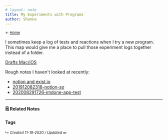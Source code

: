```yaml
---
# layout: note
title: My Experiments with Programs
author: Shanna
---
```


<small>← [Home](../home-note.md)</small>

I sometimes keep a log of tests and reactions when I try a new program. This map would give me a place to pull those experiment logs together instead of a folder.

[Drafts Mac/iOS](zk-public/program-drafts)

Rough notes I haven't looked at recently:
- [notion and exist.io](../obsidian-resources/imported-images/bear-notes-with-images/notion%20and%20exist.io/notion%20and%20exist.io.md)
- [201912082318-notion-so](../experiment-logs/201912082318-notion-so.md)
- [202008291726-imdone-app-test](../experiment-logs/202008291726-imdone-app-test.md)

------------------------


#### 🗒 Related Notes



#### Tags


<small>↳ <i>Created 11-19-2020 / Updated ∞ </i></small>






